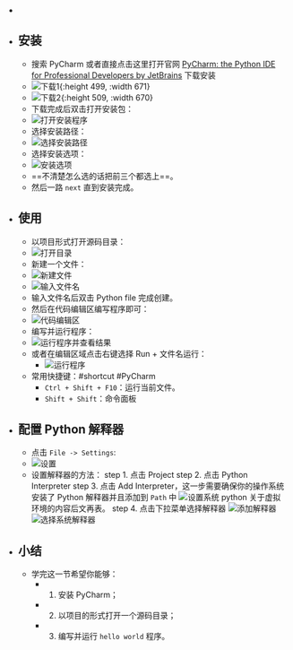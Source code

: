 -
- ## 安装
	- 搜索 PyCharm 或者直接点击这里打开官网 [PyCharm: the Python IDE for Professional Developers by JetBrains](https://www.jetbrains.com/pycharm/) 下载安装
	- ![下载1](../assets/image_1670158203295_0.png){:height 499, :width 671}
	- ![下载2](../assets/image_1670158346398_0.png){:height 509, :width 670}
	- 下载完成后双击打开安装包：
	- ![打开安装程序](../assets/image_1670158590725_0.png)
	- 选择安装路径：
	- ![选择安装路径](../assets/image_1670158635469_0.png)
	- 选择安装选项：
	- ![安装选项](../assets/image_1670158778628_0.png)
	- ==不清楚怎么选的话把前三个都选上==。
	- 然后一路 `next` 直到安装完成。
- ## 使用
	- 以项目形式打开源码目录：
	- ![打开目录](../assets/image_1670159001058_0.png)
	- 新建一个文件：
	- ![新建文件](../assets/image_1670159347389_0.png)
	- ![输入文件名](../assets/image_1670159392404_0.png)
	- 输入文件名后双击 Python file 完成创建。
	- 然后在代码编辑区编写程序即可：
	- ![代码编辑区](../assets/image_1670159581268_0.png)
	- 编写并运行程序：
	- ![运行程序并查看结果](../assets/image_1670159761578_0.png)
	- 或者在编辑区域点击右键选择 Run + 文件名运行：
		- ![运行程序](../assets/image_1670159952768_0.png)
	- 常用快捷键：#shortcut #PyCharm
		- `Ctrl + Shift + F10`：运行当前文件。
		- `Shift + Shift`：命令面板
- ## 配置 Python 解释器
	- 点击 `File -> Settings`:
	- ![设置](../assets/image_1670243750487_0.png)
	- 设置解释器的方法：
	  step 1. 点击 Project
	  step 2. 点击 Python Interpreter
	  step 3. 点击 Add Interpreter，这一步需要确保你的操作系统安装了 Python 解释器并且添加到 `Path` 中
	  ![设置系统 python](../assets/image_1670244013839_0.png) 
	  关于虚拟环境的内容后文再表。
	  step 4. 点击下拉菜单选择解释器
	  ![添加解释器](../assets/image_1670243823513_0.png)
	  ![选择系统解释器](../assets/image_1670244292437_0.png)
- ## 小结
	- 学完这一节希望你能够：
		- 1. 安装 PyCharm；
		- 2.  以项目的形式打开一个源码目录；
		- 3.  编写并运行 `hello world` 程序。